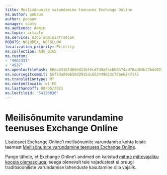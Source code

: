 ```yaml
---
title: Meilisõnumite varundamine teenuses Exchange Online
ms.author: pebaum
author: pebaum
manager: scotv
ms.audience: Admin
ms.topic: article
ms.service: o365-administration
ROBOTS: NOINDEX, NOFOLLOW
localization_priority: Priority
ms.collection: Adm_O365
ms.custom:
- "9002333"
- "4537"
ms.openlocfilehash: 66de4338fd0ddd21bf6cd7d0a5bcb60374ad70adb3b27bdd021dbec8a7f163a6
ms.sourcegitcommit: b5f7da89a650d2915dc652449623c78be6247175
ms.translationtype: MT
ms.contentlocale: et-EE
ms.lasthandoff: 08/05/2021
ms.locfileid: "54120036"
---
```

# <a name="backing-up-email-in-exchange-online"></a>Meilisõnumite varundamine teenuses Exchange Online

Lisateavet Exchange Online’i meilisõnumite varundamise kohta leiate teemast [Meilisõnumite varundamine teenuses Exchange Online](https://docs.microsoft.com/exchange/back-up-email).

Pange tähele, et Exchange Online’i andmed on kaitstud [mitme mittevajaliku koopia olemasoluga](https://docs.microsoft.com/office365/servicedescriptions/exchange-online-service-description/high-availability-and-business-continuity), seega olenevalt teie vajadustest ei pruugi traditsiooniliste varundamise lahenduste kasutamine olla vajalik.
